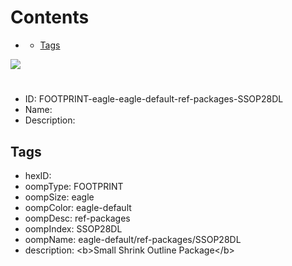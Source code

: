 



Contents
========

* [](#)
	* [Tags](#tags)
  
![][im]
# 

- ID: FOOTPRINT-eagle-eagle-default-ref-packages-SSOP28DL
- Name: 
- Description: 

## Tags

- hexID: 
- oompType: FOOTPRINT
- oompSize: eagle
- oompColor: eagle-default
- oompDesc: ref-packages
- oompIndex: SSOP28DL
- oompName: eagle-default/ref-packages/SSOP28DL
- description: &lt;b&gt;Small Shrink Outline Package&lt;/b&gt;



[im]: image.png

